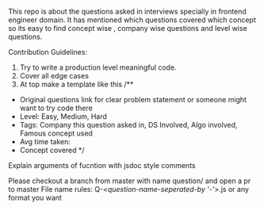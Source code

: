 This repo is about the questions asked in interviews specially in frontend engineer domain. It has mentioned which questions covered which concept so its easy to find concept wise , company wise questions and level wise questions.


Contribution Guidelines:
1. Try to write a production level meaningful code.
2. Cover all edge cases
3. At top make a template like this
/**
  * Original questions link for clear problem statement or someone might want to try code there
  * Level: Easy, Medium, Hard
  * Tags: Company this question asked in, DS Involved, Algo involved, Famous concept used
  * Avg time taken:
  * Concept covered
  */

  Explain arguments of fucntion with jsdoc style comments


  Please checkout a branch from master with name question/<name of branch> and open a pr to master
  File name rules: Q-<question number in file>_<question-name-seperated-by '-'_<level>>.js or any format you want